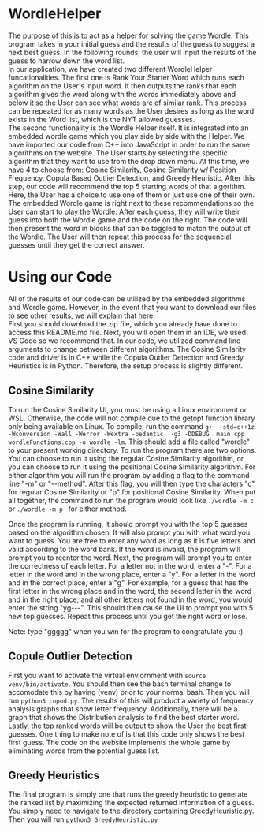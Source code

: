 # WordleHelper #
The purpose of this is to act as a helper for solving the game Wordle. This program takes in your initial guess and the results of the guess to suggest a next best guess. In the following rounds, the user will input the results of the guess to narrow down the word list.  
In our application, we have created two different WordleHelper funcationalities. The first one is Rank Your Starter Word which runs each algorithm on the User's input word. It then outputs the ranks that each algorithm gives the word along with the words immediately above and below it so the User can see what words are of similar rank. This process can be repeated for as many words as the User desires as long as the word exists in the Word list, which is the NYT allowed guesses.  
The second functionality is the Wordle Helper itself. It is integrated into an embedded wordle game which you play side by side with the Helper. We have imported our code from C++ into JavaScript in order to run the same algorithms on the website. The User starts by selecting the specific algorithm that they want to use from the drop down menu. At this time, we have 4 to choose from: Cosine Similarity, Cosine Similarity w/ Position Frequency, Copula Based Outlier Detection, and Greedy Heuristic. After this step, our code will recommend the top 5 starting words of that algorithm. Here, the User has a choice to use one of them or just use one of their own. The embedded Wordle game is right next to these recommendations so the User can start to play the Wordle. After each guess, they will write their guess into both the Wordle game and the code on the right. The code will then present the word in blocks that can be toggled to match the output of the Wordle. The User will then repeat this process for the sequencial guesses until they get the correct answer.  

# Using our Code #
All of the results of our code can be utilized by the embedded algorithms and Wordle game. However, in the event that you want to download our files to see other results, we will explain that here.  
First you should download the zip file, which you already have done to access this README.md file. Next, you will open them in an IDE, we used VS Code so we recommend that. In our code, we utilized command line arguments to change between different algorithms. The Cosine Similarity code and driver is in C++ while the Copula Outlier Detection and Greedy Heuristics is in Python. Therefore, the setup process is slightly different.  
## Cosine Similarity ##
To run the Cosine Similarity UI, you must be using a Linux environment or WSL. Otherwise, the code will not compile due to the getopt function library only being available on Linux. To compile, run the command ```g++ -std=c++1z -Wconversion -Wall -Werror -Wextra -pedantic  -g3 -DDEBUG  main.cpp wordleFunctions.cpp -o wordle -lm```. This should add a file called "wordle" to your present working directory. To run the program there are two options. You can choose to run it using the regular Cosine Similarity algorithm, or you can choose to run it using the positional Cosine Similarity algorithm. For either algorithm you will run the program by adding a flag to the command line "-m" or "--method". After this flag, you will then type the characters "c" for regular Cosine Similarity or "p" for positional Cosine Similarity. When put all together, the command to run the program would look like ```./wordle -m c ``` or ```./wordle -m p ``` for either method.

Once the program is running, it should prompt you with the top 5 guesses based on the algorithm chosen. It will also prompt you with what word you want to guess. You are free to enter any word as long as it is five letters and valid according to the word bank. If the word is invalid, the program will prompt you to reenter the word. Next, the program will prompt you to enter the correctness of each letter. For a letter not in the word, enter a "-". For a letter in the word and in the wrong place, enter a "y". For a letter in the word and in the correct place, enter a "g". For example, for a guess that has the first letter in the wrong place and in the word, the second letter in the word and in the right place, and all other letters not found in the word, you would enter the string "yg---". This should then cause the UI to prompt you with 5 new top guesses. Repeat this process until you get the right word or lose.

Note: type "ggggg" when you win for the program to congratulate you :)

## Copule Outlier Detection ##
First you want to activate the virtual enviornment with ``` source venv/bin/activate ```. You should then see the bash terminal change to accomodate this by having (venv) prior to your normal bash. Then you will run ``` python3 copod.py ```. The results of this will product a variety of frequency analysis graphs that show letter frequency. Additionally, there will be a graph that shows the Distribution analysis to find the best starter word. Lastly, the top ranked words will be output to show the User the best first guesses. One thing to make note of is that this code only shows the best first guess. The code on the website implements the whole game by eliminating words from the potential guess list. 

## Greedy Heuristics ##
The final program is simply one that runs the greedy heuristic to generate the ranked list by maximizing the expected returned information of a guess. You simply need to navigate to the directory containing GreedyHeuristic.py. Then you will run ``` python3 GreedyHeuristic.py ``` 
